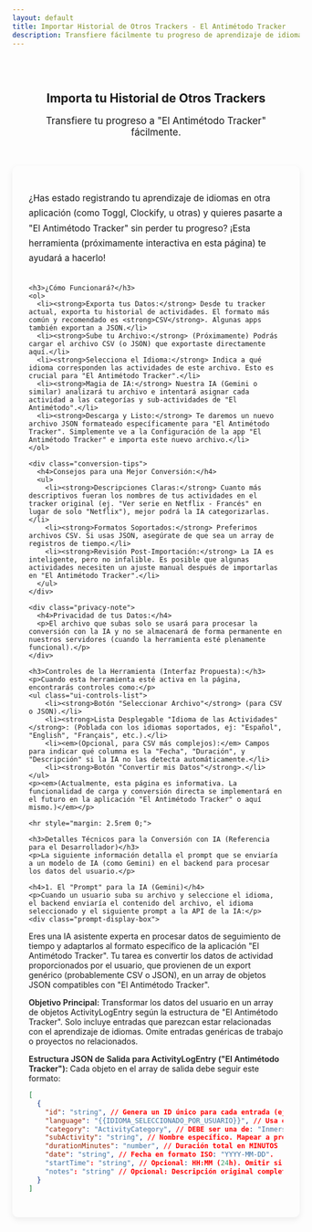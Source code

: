 ```yaml
---
layout: default
title: Importar Historial de Otros Trackers - El Antimétodo Tracker
description: Transfiere fácilmente tu progreso de aprendizaje de idiomas desde otras aplicaciones de seguimiento de tiempo a "El Antimétodo Tracker" con nuestra herramienta de importación asistida por IA.
---
```


<style>
.import-tool-section {
  margin-bottom: 2.5rem;
  padding: 1.8rem;
  background-color: var(--card-background);
  border-radius: 10px;
  box-shadow: 0 4px 12px rgba(0,0,0,0.07);
}
.import-tool-section h2, .import-tool-section h3 {
  color: var(--primary-color);
  text-align: left; /* Alinear a la izquierda para contenido más técnico */
}
.import-tool-section h3 {
  color: var(--secondary-color);
  font-size: 1.4em;
  margin-top: 2rem;
  margin-bottom: 1rem;
  padding-bottom: 0.3rem;
  border-bottom: 1px dashed var(--light-purple-color);
}
.import-tool-section .page-intro {
  font-size: 1.1em;
  color: var(--text-light-color);
  margin-bottom: 2rem;
  line-height: 1.7;
}
.import-tool-section ol, .import-tool-section ul {
  padding-left: 25px;
}
.import-tool-section li {
  margin-bottom: 0.8rem;
  line-height: 1.6;
}
.import-tool-section strong { /* Para resaltar en listas */
    color: var(--primary-color);
    font-weight: 600;
}
.import-tool-section .privacy-note, .import-tool-section .conversion-tips {
    background-color: #f0e6f6; /* Morado muy pálido */
    padding: 1rem;
    border-radius: 6px;
    border-left: 4px solid var(--secondary-color);
    margin-top: 1.5rem;
    margin-bottom: 1.5rem;
}
.import-tool-section .ui-controls-list li {
    list-style-type: '▶️'; /* Viñeta diferente para controles UI */
    padding-left: 0.5em;
}
.prompt-display-box {
  background-color: #2d2d2d; 
  color: #f0f0f0;
  padding: 1.5rem; 
  border-radius: 8px; 
  font-family: 'Courier New', Courier, monospace;
  font-size: 0.9em; 
  line-height: 1.6;
  white-space: pre-wrap; 
  word-wrap: break-word;
  margin-top: 1rem;
  border: 1px solid #444;
  max-height: 500px; /* Para que no sea excesivamente largo */
  overflow-y: auto; /* Scroll si el prompt es muy largo */
}
.prompt-display-box strong { /* Para placeholders en el prompt */
    color: #87CEFA; 
    font-weight: bold;
}
.json-structure-box {
  background-color: #f9f9f9;
  border: 1px solid #e0e0e0;
  padding: 1rem;
  border-radius: 6px;
  font-family: 'Courier New', Courier, monospace;
  font-size: 0.85em;
  white-space: pre-wrap;
  margin-top: 0.5rem;
}
</style>

<main class="content-wrapper">

  <section style="text-align: center; padding: 2rem 1rem;">
    <h1>Importa tu Historial de Otros Trackers</h1>
    <p class="subtitle" style="font-size: 1.2em; color: var(--secondary-color);">Transfiere tu progreso a "El Antimétodo Tracker" fácilmente.</p>
  </section>

  <section class="import-tool-section">
    <p class="page-intro">¿Has estado registrando tu aprendizaje de idiomas en otra aplicación (como Toggl, Clockify, u otras) y quieres pasarte a "El Antimétodo Tracker" sin perder tu progreso? ¡Esta herramienta (próximamente interactiva en esta página) te ayudará a hacerlo!</p>

    <h3>¿Cómo Funcionará?</h3>
    <ol>
      <li><strong>Exporta tus Datos:</strong> Desde tu tracker actual, exporta tu historial de actividades. El formato más común y recomendado es <strong>CSV</strong>. Algunas apps también exportan a JSON.</li>
      <li><strong>Sube tu Archivo:</strong> (Próximamente) Podrás cargar el archivo CSV (o JSON) que exportaste directamente aquí.</li>
      <li><strong>Selecciona el Idioma:</strong> Indica a qué idioma corresponden las actividades de este archivo. Esto es crucial para "El Antimétodo Tracker".</li>
      <li><strong>Magia de IA:</strong> Nuestra IA (Gemini o similar) analizará tu archivo e intentará asignar cada actividad a las categorías y sub-actividades de "El Antimétodo".</li>
      <li><strong>Descarga y Listo:</strong> Te daremos un nuevo archivo JSON formateado específicamente para "El Antimétodo Tracker". Simplemente ve a la Configuración de la app "El Antimétodo Tracker" e importa este nuevo archivo.</li>
    </ol>

    <div class="conversion-tips">
      <h4>Consejos para una Mejor Conversión:</h4>
      <ul>
        <li><strong>Descripciones Claras:</strong> Cuanto más descriptivos fueran los nombres de tus actividades en el tracker original (ej. "Ver serie en Netflix - Francés" en lugar de solo "Netflix"), mejor podrá la IA categorizarlas.</li>
        <li><strong>Formatos Soportados:</strong> Preferimos archivos CSV. Si usas JSON, asegúrate de que sea un array de registros de tiempo.</li>
        <li><strong>Revisión Post-Importación:</strong> La IA es inteligente, pero no infalible. Es posible que algunas actividades necesiten un ajuste manual después de importarlas en "El Antimétodo Tracker".</li>
      </ul>
    </div>

    <div class="privacy-note">
      <h4>Privacidad de tus Datos:</h4>
      <p>El archivo que subas solo se usará para procesar la conversión con la IA y no se almacenará de forma permanente en nuestros servidores (cuando la herramienta esté plenamente funcional).</p>
    </div>

    <h3>Controles de la Herramienta (Interfaz Propuesta):</h3>
    <p>Cuando esta herramienta esté activa en la página, encontrarás controles como:</p>
    <ul class="ui-controls-list">
        <li><strong>Botón "Seleccionar Archivo"</strong> (para CSV o JSON).</li>
        <li><strong>Lista Desplegable "Idioma de las Actividades"</strong>: (Poblada con los idiomas soportados, ej: "Español", "English", "Français", etc.).</li>
        <li><em>(Opcional, para CSV más complejos):</em> Campos para indicar qué columna es la "Fecha", "Duración", y "Descripción" si la IA no las detecta automáticamente.</li>
        <li><strong>Botón "Convertir mis Datos"</strong>.</li>
    </ul>
    <p><em>(Actualmente, esta página es informativa. La funcionalidad de carga y conversión directa se implementará en el futuro en la aplicación "El Antimétodo Tracker" o aquí mismo.)</em></p>

    <hr style="margin: 2.5rem 0;">

    <h3>Detalles Técnicos para la Conversión con IA (Referencia para el Desarrollador)</h3>
    <p>La siguiente información detalla el prompt que se enviaría a un modelo de IA (como Gemini) en el backend para procesar los datos del usuario.</p>
    
    <h4>1. El "Prompt" para la IA (Gemini)</h4>
    <p>Cuando un usuario suba su archivo y seleccione el idioma, el backend enviaría el contenido del archivo, el idioma seleccionado y el siguiente prompt a la API de la IA:</p>
    <div class="prompt-display-box">
Eres una IA asistente experta en procesar datos de seguimiento de tiempo y adaptarlos al formato específico de la aplicación "El Antimétodo Tracker". Tu tarea es convertir los datos de actividad proporcionados por el usuario, que provienen de un export genérico (probablemente CSV ο JSON), en un array de objetos JSON compatibles con "El Antimétodo Tracker".

**Objetivo Principal:**
Transformar los datos del usuario en un array de objetos ActivityLogEntry según la estructura de "El Antimétodo Tracker". Solo incluye entradas que parezcan estar relacionadas con el aprendizaje de idiomas. Omite entradas genéricas de trabajo o proyectos no relacionados.

**Estructura JSON de Salida para ActivityLogEntry ("El Antimétodo Tracker"):**
Cada objeto en el array de salida debe seguir este formato:
```json
[
  {
    "id": "string", // Genera un ID único para cada entrada (ej: new Date().toISOString() + Math.random().toString(36).substr(2, 9)).
    "language": "{{IDIOMA_SELECCIONADO_POR_USUARIO}}", // Usa el valor proporcionado.
    "category": "ActivityCategory", // DEBE ser una de: "Inmersión Activa", "Inmersión Pasiva", "Estudio Activo", "Producción".
    "subActivity": "string", // Nombre específico. Mapear a predefinida si coincide, sino usar original limpia.
    "durationMinutes": "number", // Duración total en MINUTOS (entero).
    "date": "string", // Fecha en formato ISO: "YYYY-MM-DD".
    "startTime": "string", // Opcional: HH:MM (24h). Omitir si no disponible.
    "notes": "string" // Opcional: Descripción original completa si subActivity es predefinida o si la original es muy larga.
  }
]
